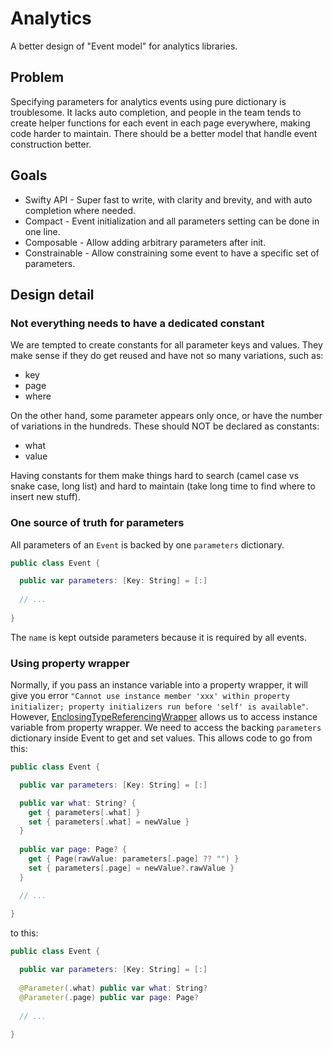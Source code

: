 # Analytics

A better design of "Event model" for analytics libraries.

## Problem

Specifying parameters for analytics events using pure dictionary is troublesome. It lacks auto completion, and people in the team tends to create helper functions for each event in each page everywhere, making code harder to maintain. There should be a better model that handle event construction better.  

## Goals

- Swifty API - Super fast to write, with clarity and brevity, and with auto completion where needed.
- Compact - Event initialization and all parameters setting can be done in one line.
- Composable - Allow adding arbitrary parameters after init.
- Constrainable - Allow constraining some event to have a specific set of parameters.

## Design detail

### Not everything needs to have a dedicated constant

We are tempted to create constants for all parameter keys and values. They make sense if they do get reused and have not so many variations, such as:
- key
- page
- where

On the other hand, some parameter appears only once, or have the number of variations in the hundreds. These should NOT be declared as constants:
 - what
 - value
 
 Having constants for them make things hard to search (camel case vs snake case, long list) and hard to maintain (take long time to find where to insert new stuff).

### One source of truth for parameters

All parameters of an `Event` is backed by one `parameters` dictionary.

```swift
public class Event {

  public var parameters: [Key: String] = [:]
  
  // ...
  
}
```

The `name` is kept outside parameters because it is required by all events.

### Using property wrapper

Normally, if you pass an instance variable into a property wrapper, it will give you error `"Cannot use instance member 'xxx' within property initializer; property initializers run before 'self' is available"`. However, 
[EnclosingTypeReferencingWrapper](https://www.swiftbysundell.com/articles/accessing-a-swift-property-wrappers-enclosing-instance/#getting-started) allows us to access instance variable from property wrapper. We need to access the backing `parameters` dictionary inside Event to get and set values. This allows code to go from this:

```swift
public class Event {

  public var parameters: [Key: String] = [:]

  public var what: String? {
    get { parameters[.what] }
    set { parameters[.what] = newValue }
  }
  
  public var page: Page? {
    get { Page(rawValue: parameters[.page] ?? "") }
    set { parameters[.page] = newValue?.rawValue }
  }

  // ...
  
}

```

to this:

```swift
public class Event {

  public var parameters: [Key: String] = [:]
  
  @Parameter(.what) public var what: String?
  @Parameter(.page) public var page: Page?
  
  // ...
  
}
```
